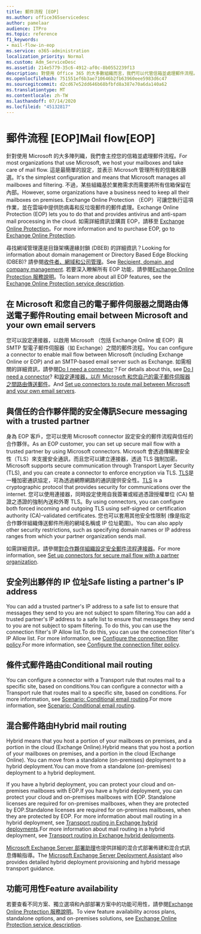 ```yaml
---
title: 郵件流程 [EOP]
ms.author: office365servicedesc
author: pamelaar
audience: ITPro
ms.topic: reference
f1_keywords:
- mail-flow-in-eop
ms.service: o365-administration
localization_priority: Normal
ms.custom: Adm_ServiceDesc
ms.assetid: 214e5779-35c6-4912-af0c-8b0552239f13
description: 對使用 Office 365 的大多數組織而言，我們可以代管信箱並處理郵件流程。 這是最簡單的設定，並表示 Microsoft 管理所有的信箱和篩選。 不過，某些組織基於業務需求而需要將所有信箱保留在內部。 Exchange Online Protection （EOP）可讓您執行這項作業，並在雲端中提供防病毒和反垃圾郵件的郵件處理。
ms.openlocfilehash: 751551ef6b3ae710646b2fb63960eee5983d6c47
ms.sourcegitcommit: d2cd67e52dd646b68bfbfd8a387e70a6da140a62
ms.translationtype: MT
ms.contentlocale: zh-TW
ms.lasthandoff: 07/14/2020
ms.locfileid: "45132817"
---
```

# <a name="mail-floweop"></a><span data-ttu-id="c3468-106">郵件流程 [EOP]</span><span class="sxs-lookup"><span data-stu-id="c3468-106">Mail flow[EOP]</span></span>

<span data-ttu-id="c3468-107">針對使用 Microsoft 的大多陣列織，我們會主控您的信箱並處理郵件流程。</span><span class="sxs-lookup"><span data-stu-id="c3468-107">For most organizations that use Microsoft, we host your mailboxes and take care of mail flow.</span></span> <span data-ttu-id="c3468-108">這是最簡單的設定，並表示 Microsoft 管理所有的信箱和篩選。</span><span class="sxs-lookup"><span data-stu-id="c3468-108">It's the simplest configuration and means that Microsoft manages all mailboxes and filtering.</span></span> <span data-ttu-id="c3468-109">不過，某些組織基於業務需求而需要將所有信箱保留在內部。</span><span class="sxs-lookup"><span data-stu-id="c3468-109">However, some organizations have a business need to keep all their mailboxes on premises.</span></span> <span data-ttu-id="c3468-110">Exchange Online Protection （EOP）可讓您執行這項作業，並在雲端中提供防病毒和反垃圾郵件的郵件處理。</span><span class="sxs-lookup"><span data-stu-id="c3468-110">Exchange Online Protection (EOP) lets you to do that and provides antivirus and anti-spam mail processing in the cloud.</span></span> <span data-ttu-id="c3468-111">如需詳細資訊並購買 EOP，請移至 [Exchange Online Protection](https://products.office.com/exchange/exchange-email-security-spam-protection)。</span><span class="sxs-lookup"><span data-stu-id="c3468-111">For more information and to purchase EOP, go to [Exchange Online Protection](https://products.office.com/exchange/exchange-email-security-spam-protection).</span></span>
  
<span data-ttu-id="c3468-112">尋找網域管理還是目錄架構邊緣封鎖 (DBEB) 的詳細資訊？</span><span class="sxs-lookup"><span data-stu-id="c3468-112">Looking for information about domain management or Directory Based Edge Blocking (DBEB)?</span></span> <span data-ttu-id="c3468-113">請參閱[收件者、網域和公司管理](recipient-domain-and-company-management.md)。</span><span class="sxs-lookup"><span data-stu-id="c3468-113">See [Recipient, domain, and company management](recipient-domain-and-company-management.md).</span></span> <span data-ttu-id="c3468-114">若要深入瞭解所有 EOP 功能，請參閱[Exchange Online Protection 服務說明](exchange-online-protection-service-description.md)。</span><span class="sxs-lookup"><span data-stu-id="c3468-114">To learn more about all EOP features, see the [Exchange Online Protection service description](exchange-online-protection-service-description.md).</span></span>
  
## <a name="routing-email-between-microsoft-and-your-own-email-servers"></a><span data-ttu-id="c3468-115">在 Microsoft 和您自己的電子郵件伺服器之間路由傳送電子郵件</span><span class="sxs-lookup"><span data-stu-id="c3468-115">Routing email between Microsoft and your own email servers</span></span>

<span data-ttu-id="c3468-116">您可以設定連接器，以啟用 Microsoft （包括 Exchange Online 或 EOP）與 SMTP 型電子郵件伺服器（如 Exchange）之間的郵件流程。</span><span class="sxs-lookup"><span data-stu-id="c3468-116">You can configure a connector to enable mail flow between Microsoft (including Exchange Online or EOP) and an SMTP-based email server such as Exchange.</span></span> <span data-ttu-id="c3468-117">如需相關的詳細資訊，請參閱[Do I need a connector](https://docs.microsoft.com/exchange/mail-flow-best-practices/use-connectors-to-configure-mail-flow/do-i-need-to-create-a-connector)？</span><span class="sxs-lookup"><span data-stu-id="c3468-117">For details about this, see [Do I need a connector](https://docs.microsoft.com/exchange/mail-flow-best-practices/use-connectors-to-configure-mail-flow/do-i-need-to-create-a-connector)?</span></span> <span data-ttu-id="c3468-118">和[設定連接器，以在 Microsoft 和您自己的電子郵件伺服器之間路由傳送郵件](https://docs.microsoft.com/exchange/mail-flow-best-practices/use-connectors-to-configure-mail-flow/set-up-connectors-to-route-mail)。</span><span class="sxs-lookup"><span data-stu-id="c3468-118">And [Set up connectors to route mail between Microsoft and your own email servers](https://docs.microsoft.com/exchange/mail-flow-best-practices/use-connectors-to-configure-mail-flow/set-up-connectors-to-route-mail).</span></span>
  
## <a name="secure-messaging-with-a-trusted-partner"></a><span data-ttu-id="c3468-119">與信任的合作夥伴間的安全傳訊</span><span class="sxs-lookup"><span data-stu-id="c3468-119">Secure messaging with a trusted partner</span></span>

<span data-ttu-id="c3468-120">身為 EOP 客戶，您可以使用 Microsoft connector 設定安全的郵件流程與信任的合作夥伴。</span><span class="sxs-lookup"><span data-stu-id="c3468-120">As an EOP customer, you can set up secure mail flow with a trusted partner by using Microsoft connectors.</span></span> <span data-ttu-id="c3468-121">Microsoft 會透過傳輸層安全性（TLS）來支援安全通訊，而且您可以建立連接器，透過 TLS 強制加密。</span><span class="sxs-lookup"><span data-stu-id="c3468-121">Microsoft supports secure communication through Transport Layer Security (TLS), and you can create a connector to enforce encryption via TLS.</span></span> <span data-ttu-id="c3468-122">[TLS](https://docs.microsoft.com/microsoft-365/compliance/exchange-online-uses-tls-to-secure-email-connections)是一種加密通訊協定，可為透過網際網路的通訊提供安全性。</span><span class="sxs-lookup"><span data-stu-id="c3468-122">[TLS](https://docs.microsoft.com/microsoft-365/compliance/exchange-online-uses-tls-to-secure-email-connections) is a cryptographic protocol that provides security for communications over the internet.</span></span> <span data-ttu-id="c3468-123">您可以使用連接器，同時設定使用自我簽署或經過憑證授權單位 (CA) 驗證之憑證的強制內送和外寄 TLS。</span><span class="sxs-lookup"><span data-stu-id="c3468-123">By using connectors, you can configure both forced incoming and outgoing TLS using self-signed or certification authority (CA)-validated certificates.</span></span> <span data-ttu-id="c3468-124">您也可以套用其他安全性限制 (像是指定合作夥伴組織傳送郵件所用的網域名稱或 IP 位址範圍)。</span><span class="sxs-lookup"><span data-stu-id="c3468-124">You can also apply other security restrictions, such as specifying domain names or IP address ranges from which your partner organization sends mail.</span></span> 
  
<span data-ttu-id="c3468-125">如需詳細資訊，請參閱[對合作夥伴組織設定安全郵件流程連接器](https://docs.microsoft.com/exchange/mail-flow-best-practices/use-connectors-to-configure-mail-flow/set-up-connectors-for-secure-mail-flow-with-a-partner)。</span><span class="sxs-lookup"><span data-stu-id="c3468-125">For more information, see [Set up connectors for secure mail flow with a partner organization](https://docs.microsoft.com/exchange/mail-flow-best-practices/use-connectors-to-configure-mail-flow/set-up-connectors-for-secure-mail-flow-with-a-partner).</span></span>
  
## <a name="safe-listing-a-partners-ip-address"></a><span data-ttu-id="c3468-126">安全列出夥伴的 IP 位址</span><span class="sxs-lookup"><span data-stu-id="c3468-126">Safe listing a partner's IP address</span></span>

<span data-ttu-id="c3468-127">You can add a trusted partner's IP address to a safe list to ensure that messages they send to you are not subject to spam filtering.</span><span class="sxs-lookup"><span data-stu-id="c3468-127">You can add a trusted partner's IP address to a safe list to ensure that messages they send to you are not subject to spam filtering.</span></span> <span data-ttu-id="c3468-128">To do this, you can use the connection filter's IP Allow list.</span><span class="sxs-lookup"><span data-stu-id="c3468-128">To do this, you can use the connection filter's IP Allow list.</span></span> <span data-ttu-id="c3468-129">For more information, see [Configure the connection filter policy](https://go.microsoft.com/fwlink/p/?LinkID=287108).</span><span class="sxs-lookup"><span data-stu-id="c3468-129">For more information, see [Configure the connection filter policy](https://go.microsoft.com/fwlink/p/?LinkID=287108).</span></span>
  
## <a name="conditional-mail-routing"></a><span data-ttu-id="c3468-130">條件式郵件路由</span><span class="sxs-lookup"><span data-stu-id="c3468-130">Conditional mail routing</span></span>

<span data-ttu-id="c3468-131">You can configure a connector with a Transport rule that routes mail to a specific site, based on conditions.</span><span class="sxs-lookup"><span data-stu-id="c3468-131">You can configure a connector with a Transport rule that routes mail to a specific site, based on conditions.</span></span> <span data-ttu-id="c3468-132">For more information, see [Scenario: Conditional email routing](https://docs.microsoft.com/exchange/mail-flow-best-practices/use-connectors-to-configure-mail-flow/conditional-mail-routing).</span><span class="sxs-lookup"><span data-stu-id="c3468-132">For more information, see [Scenario: Conditional email routing](https://docs.microsoft.com/exchange/mail-flow-best-practices/use-connectors-to-configure-mail-flow/conditional-mail-routing).</span></span>
  
## <a name="hybrid-mail-routing"></a><span data-ttu-id="c3468-133">混合郵件路由</span><span class="sxs-lookup"><span data-stu-id="c3468-133">Hybrid mail routing</span></span>

<span data-ttu-id="c3468-134">Hybrid means that you host a portion of your mailboxes on premises, and a portion in the cloud (Exchange Online).</span><span class="sxs-lookup"><span data-stu-id="c3468-134">Hybrid means that you host a portion of your mailboxes on premises, and a portion in the cloud (Exchange Online).</span></span> <span data-ttu-id="c3468-135">You can move from a standalone (on-premises) deployment to a hybrid deployment.</span><span class="sxs-lookup"><span data-stu-id="c3468-135">You can move from a standalone (on-premises) deployment to a hybrid deployment.</span></span>
  
<span data-ttu-id="c3468-136">If you have a hybrid deployment, you can protect your cloud and on-premises mailboxes with EOP.</span><span class="sxs-lookup"><span data-stu-id="c3468-136">If you have a hybrid deployment, you can protect your cloud and on-premises mailboxes with EOP.</span></span> <span data-ttu-id="c3468-137">Standalone licenses are required for on-premises mailboxes, when they are protected by EOP.</span><span class="sxs-lookup"><span data-stu-id="c3468-137">Standalone licenses are required for on-premises mailboxes, when they are protected by EOP.</span></span> <span data-ttu-id="c3468-138">For more information about mail routing in a hybrid deployment, see [Transport routing in Exchange hybrid deployments](https://go.microsoft.com/fwlink/p/?LinkId=271757).</span><span class="sxs-lookup"><span data-stu-id="c3468-138">For more information about mail routing in a hybrid deployment, see [Transport routing in Exchange hybrid deployments](https://go.microsoft.com/fwlink/p/?LinkId=271757).</span></span>
  
<span data-ttu-id="c3468-139">[Microsoft Exchange Server 部署助理](https://go.microsoft.com/fwlink/p/?LinkId=287036)也提供詳細的混合式部署佈建和混合式訊息傳輸指導。</span><span class="sxs-lookup"><span data-stu-id="c3468-139">The [Microsoft Exchange Server Deployment Assistant](https://go.microsoft.com/fwlink/p/?LinkId=287036) also provides detailed hybrid deployment provisioning and hybrid message transport guidance.</span></span> 
  
## <a name="feature-availability"></a><span data-ttu-id="c3468-140">功能可用性</span><span class="sxs-lookup"><span data-stu-id="c3468-140">Feature availability</span></span>

<span data-ttu-id="c3468-141">若要查看不同方案、獨立選項和內部部署方案中的功能可用性，請參閱[Exchange Online Protection 服務說明](exchange-online-protection-service-description.md)。</span><span class="sxs-lookup"><span data-stu-id="c3468-141">To view feature availability across plans, standalone options, and on-premises solutions, see [Exchange Online Protection service description](exchange-online-protection-service-description.md).</span></span>
